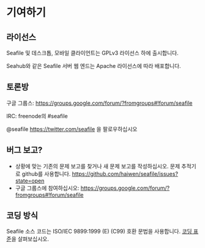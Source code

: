 # 기여하기

## 라이선스
Seafile 및 데스크톱, 모바일 클라이언트는 GPLv3 라이선스 하에 출시합니다.

Seahub와 같은 Seafile 서버 웹 엔드는 Apache 라이선스에 따라 배포합니다.

## 토론방
구글 그룹스: https://groups.google.com/forum/?fromgroups#!forum/seafile

IRC: freenode의 #seafile

@seafile https://twitter.com/seafile 을 팔로우하십시오

## 버그 보고?
- 상황에 맞는 기존의 문제 보고를 찾거나 새 문제 보고를 작성하십시오. 문제 추적기로 github를 사용합니다. https://github.com/haiwen/seafile/issues?state=open
- 구글 그룹스에 참여하십시오: https://groups.google.com/forum/?fromgroups#!forum/seafile

## 코딩 방식
  Seafile 소스 코드는 ISO/IEC 9899:1999 (E) (C99) 호환 문법을 사용합니다. [코딩 표준](develop/code_standard.md)을 살펴보십시오.

